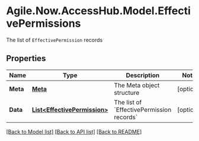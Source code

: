 # Agile.Now.AccessHub.Model.EffectivePermissions
The list of `EffectivePermission` records

## Properties

Name | Type | Description | Notes
------------ | ------------- | ------------- | -------------
**Meta** | [**Meta**](Meta.md) | The Meta object structure | [optional] 
**Data** | [**List&lt;EffectivePermission&gt;**](EffectivePermission.md) | The list of &#x60;EffectivePermission records&#x60; | [optional] 

[[Back to Model list]](../../README.md#documentation-for-models) [[Back to API list]](../../README.md#documentation-for-api-endpoints) [[Back to README]](../../README.md)


